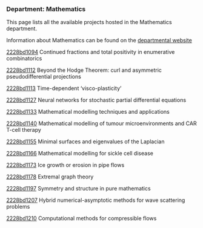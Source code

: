 ### Department: Mathematics

This page lists all the available projects hosted in the Mathematics department.

Information about Mathematics can be found on the [departmental website](https://www.ucl.ac.uk/maths)

[2228bd1094](../projects/2228bd1094.md) Continued fractions and total positivity in enumerative combinatorics

[2228bd1112](../projects/2228bd1112.md) Beyond the Hodge Theorem: curl and asymmetric pseudodifferential projections

[2228bd1113](../projects/2228bd1113.md) Time-dependent ‘visco-plasticity’

[2228bd1127](../projects/2228bd1127.md) Neural networks for stochastic partial differential equations

[2228bd1133](../projects/2228bd1133.md) Mathematical modelling techniques and applications

[2228bd1140](../projects/2228bd1140.md) Mathematical modelling of tumour microenvironments and CAR T-cell therapy

[2228bd1155](../projects/2228bd1155.md) Minimal surfaces and eigenvalues of the Laplacian

[2228bd1166](../projects/2228bd1166.md) Mathematical modelling for sickle cell disease

[2228bd1173](../projects/2228bd1173.md) Ice growth or erosion in pipe flows

[2228bd1178](../projects/2228bd1178.md) Extremal graph theory

[2228bd1197](../projects/2228bd1197.md) Symmetry and structure in pure mathematics

[2228bd1207](../projects/2228bd1207.md) Hybrid numerical-asymptotic methods for wave scattering problems

[2228bd1210](../projects/2228bd1210.md) Computational methods for compressible flows